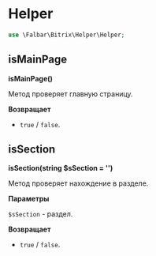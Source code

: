 # Helper

```php
use \Falbar\Bitrix\Helper\Helper;
```

## isMainPage

**isMainPage()**

Метод проверяет главную страницу.

**Возвращает**

* `true` / `false`.

## isSection

**isSection(string $sSection = '')**

Метод проверяет нахождение в разделе.

**Параметры**

`$sSection` - раздел.

**Возвращает**

* `true` / `false`.